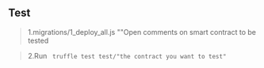 ## Test

> 1.migrations/1_deploy_all.js ""Open comments on smart contract to be tested

> 2.Run ` truffle test test/"the contract you want to test"`
